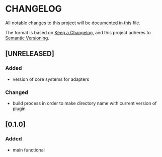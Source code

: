 # CHANGELOG

All notable changes to this project will be documented in this file.

The format is based on [Keep a Changelog](https://keepachangelog.com/en/1.0.0/),
and this project adheres to [Semantic Versioning](https://semver.org/spec/v2.0.0.html).

## [UNRELEASED]

### Added
- version of core systems for adapters

### Changed
- build process in order to make directory name with current version of plugin

## [0.1.0]

### Added
- main functional
